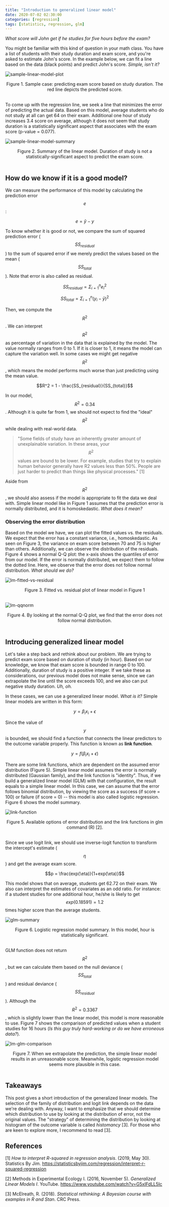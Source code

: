 ```yaml
---
title: "Introduction to generalized linear model"
date: 2020-07-02 02:30:00
categories: [regression]
tags: [statistics, regression, glm]
---
```


*What score will John get if he studies for five hours before the exam?*

You might be familiar with this kind of question in your math class. You have a list of students with their study duration and exam score, and you're asked to estimate John's score. In the example below, we can fit a line based on the data (black points) and predict John's score. *Simple, isn't it?*

![sample-linear-model-plot](/images/posts/2020-07-02-introduction-to-glm/1-example-linear-model.png)
<center>Figure 1. Sample case: predicting exam score based on study duration. The red line depicts the predicted score.</center><br/>

To come up with the regression line, we seek a line that minimizes the error of predicting the actual data. Based on this model, average students who do not study at all can get 64 on their exam. Additional one hour of study increases 3.4 score on average, although it does not seem that study duration is a statistically significant aspect that associates with the exam score (p-value = 0.077).

![sample-linear-model-summary](/images/posts/2020-07-02-introduction-to-glm/2-lm-summary.png)
<center>Figure 2. Summary of the linear model. Duration of study is not a statistically-significant aspect to predict the exam score.</center><br/>

## How do we know if it is a good model?

We can measure the performance of this model by calculating the prediction error $$e$$:

$$ e = \hat{y} - y$$

To know whether it is good or not, we compare the sum of squared prediction error ($$SS_{residual}$$) to the sum of squared error if we merely predict the values based on the mean ($$SS_{total}$$). Note that error is also called as residual.

$$SS_{residual} = \Sigma_{i=1}^{n} e_{i}^2$$

$$SS_{total} = \Sigma_{i=1}^{n}(y_{i} - \bar{y})^2$$

Then, we compute the $$R^2$$. We can interpret $$R^2$$ as percentage of variation in the data that is explained by the model. The value normally ranges from 0 to 1. If it is closer to 1, it means the model can capture the variation well. In some cases we might get negative $$R^2$$, which means the model performs much worse than just predicting using the mean value.

$$R^2 = 1 - \frac{SS_{residual}}{SS_{total}}$$

In our model, $$R^2 = 0.34$$. Although it is quite far from 1, we should not expect to find the "ideal" $$R^2$$ while dealing with real-world data. 

> "Some fields of study have an inherently greater amount of unexplainable variation. In these areas, your $$R^2$$ values are bound to be lower. For example, studies that try to explain human behavior generally have R2 values less than 50%. People are just harder to predict than things like physical processes." [1]

Aside from $$R^2$$, we should also assess if the model is appropriate to fit the data we deal with. Simple linear model like in Figure 1 assumes that the prediction error is normally distributed, and it is homoskedastic. *What does it mean?*

### Observing the error distribution

Based on the model we have, we can plot the fitted values vs. the residuals. We expect that the error has a constant variance, i.e., homoskedastic. As seen on Figure 3, the variance on exam score between 70 and 75 is higher than others. Additionally, we can observe the distribution of the residuals. Figure 4 shows a normal Q-Q plot: the x-axis shows the quantiles of error from our model. If the error is normally distributed, we expect them to follow the dotted line. Here, we observe that the error does not follow normal distribution. *What should we do?*

![lm-fitted-vs-residual](/images/posts/2020-07-02-introduction-to-glm/3-lm-fitted-vs-residual.png)
<center>Figure 3. Fitted vs. residual plot of linear model in Figure 1</center><br/>

![lm-qqnorm](/images/posts/2020-07-02-introduction-to-glm/4-lm-qqnorm.png)
<center>Figure 4. By looking at the normal Q-Q plot, we find that the error does not follow normal distribution.</center><br/>

## Introducing generalized linear model

Let's take a step back and rethink about our problem. We are trying to predict exam score based on duration of study (in hour). Based on our knowledge, we know that exam score is bounded in range 0 to 100. Additionally, duration of study is a positive integer. If we take these as considerations, our previous model does not make sense, since we can extrapolate the line until the score exceeds 100, and we also can put negative study duration. *Uh, oh.*

In these cases, we can use a generalized linear model. *What is it?*
Simple linear models are written in this form:

$$y = \beta_{i} x_{i} + \epsilon$$

Since the value of $$y$$ is bounded, we should find a function that connects the linear predictors to the outcome variable properly. This function is known as **link function**.

$$y = f(\beta_{i} x_{i} + \epsilon)$$

There are some link functions, which are dependent on the assumed error distribution (Figure 5). Simple linear model assumes the error is normally distributed (Gaussian family), and the link function is "identity". Thus, if we build a generalized linear model (GLM) with that configuration, the result equals to a simple linear model. In this case, we can assume that the error follows binomial distribution, by viewing the score as a success (if score = 100) or failure (if score = 0) -- this model is also called logistic regression. Figure 6 shows the model summary.

![link-function](/images/posts/2020-07-02-introduction-to-glm/5-glm-link-function.png)
<center>Figure 5. Available options of error distribution and the link functions in glm command (R) [2].</center><br/>

Since we use logit link, we should use inverse-logit function to transform the intercept's estimate ($$\eta$$) and get the average exam score.

$$p = \frac{exp(\eta)}{1+exp(\eta)}$$

This model shows that on average, students get 62.72 on their exam. 
We also can interpret the estimates of covariates as an odd ratio. For instance: if a student studies for one additional hour, he/she is likely to get $$exp(0.18591) = 1.2$$ times higher score than the average students.

![glm-summary](/images/posts/2020-07-02-introduction-to-glm/6-glm-summary.png)
<center>Figure 6. Logistic regression model summary. In this model, hour is statistically significant.</center><br/>

GLM function does not return $$R^2$$, but we can calculate them based on the null deviance ($$SS_{total}$$) and residual deviance ($$SS_{residual}$$). Although the $$R^2 = 0.3367$$, which is slightly lower than the linear model, this model is more reasonable to use. Figure 7 shows the comparison of predicted values when a student studies for 16 hours (*Is this guy truly hard-working or do we have erroneous data?*).

![lm-glm-comparison](/images/posts/2020-07-02-introduction-to-glm/7-lm-glm-extrapolation.png)
<center>Figure 7. When we extrapolate the prediction, the simple linear model results in an unreasonable score. Meanwhile, logistic regression model seems more plausible in this case.</center><br/>

## Takeaways

This post gives a short introduction of the generalized linear models. The selection of the family of distribution and logit link depends on the data we're dealing with. Anyway, I want to emphasize that we should determine which distribution to use by looking at the distribution of error, not the original values. The "strategy" of determining the distribution by looking at histogram of the outcome variable is called *histomancy* [3]. For those who are keen to explore more, I recommend to read [3].

## References

[1] *How to interpret R-squared in regression analysis*. (2019, May 30). Statistics By Jim. https://statisticsbyjim.com/regression/interpret-r-squared-regression

[2] Methods in Experimental Ecology I. (2016, November 5). *Generalized Linear Models I*. YouTube. https://www.youtube.com/watch?v=G5xIFdLL5Ic

[3] McElreath, R. (2018). *Statistical rethinking: A Bayesian course with examples in R and Stan*. CRC Press.